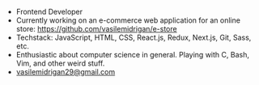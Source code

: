 - Frontend Developer
- Currently working on an e-commerce web application for an online store: https://github.com/vasilemidrigan/e-store
- Techstack: JavaScript, HTML, CSS, React.js, Redux, Next.js, Git, Sass, etc.
- Enthusiastic about computer science in general. Playing with C, Bash, Vim, and other weird stuff.
- vasilemidrigan29@gmail.com 
